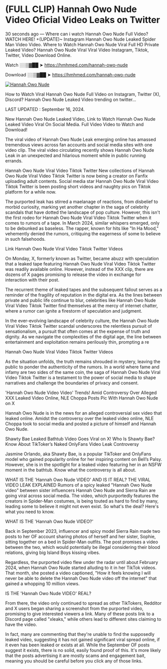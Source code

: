 # (FULL CLIP) Hannah Owo Nude Video Oficial Video Leaks on Twitter

30 seconds ago — Where can i watch Hannah Owo Nude Full Video? WATCH HERE! +(UPDATE)~ Instagram Hannah Owo Nude Leaked Spider Man Video Video. Where to Watch Hannah Owo Nude Viral Full HD Private Leaked Video? Hannah Owo Nude Viral Viral Video Instagram, Tiktok, Twitter, Video Download Online.

Watch ░░▒▓██ ➤ https://hmhmed.com/hannah-owo-nude

Download ░░▒▓██ ➤ https://hmhmed.com/hannah-owo-nude

[![Hannah Owo Nude](https://i.imgur.com/dJHk4Zq.gif)](https://hmhmed.com/hannah-owo-nude)

How to Watch Viral Hannah Owo Nude Full Video on Instagram, Twitter (X), Discord? Hannah Owo Nude Leaked Video trending on twitter...

LAST UPDATED : September 16, 2024.

New Hannah Owo Nude Leaked Video, Link to Watch Hannah Owo Nude Leaked Video Viral On Social Media. Full Video Video to Watch and Download!

The viral video of Hannah Owo Nude Leak emerging online has amassed tremendous views across fan accounts and social media sites with one video clip. The viral video circulating recently shows Hannah Owo Nude Leak in an unexpected and hilarious moment while in public running errands.

Hannah Owo Nude Viral Video Tiktok Twitter New collections of Hannah Owo Nude Viral Video Tiktok Twitter is now being a creator on Fanfix uploading adult contents. Social media star Hannah Owo Nude Viral Video Tiktok Twitter is been posting short videos and naughty pics on Tiktok platform for a while now.

The purported leak has stirred a maelanage of reactions, from disbelief to morbid curiosity, marking yet another chapter in the saga of celebrity scandals that have dotted the landscape of pop culture. However, this isn't the first rodeo for Hannah Owo Nude Viral Video Tiktok Twitter when it comes to rumors of a tape. In March 2024, similar whispers emerged, only to be debunked as baseless. The rapper, known for hits like "In Ha Mood," vehemently denied the rumors, critiquing the eagerness of some to believe in such falsehoods.

Link Hannah Owo Nude Viral Video Tiktok Twitter Videos

On Monday, X, formerly known as Twitter, became abuzz with speculation that a leaked tape featuring Hannah Owo Nude Viral Video Tiktok Twitter was readily available online. However, instead of the XXX clip, there are dozens of X pages promising to release the video in exchange for interaction with their post.

The recurrent theme of leaked tapes and the subsequent fallout serves as a reminder of the fragility of reputation in the digital era. As the lines between private and public life continue to blur, celebrities like Hannah Owo Nude Viral Video Tiktok Twitter find themselves at the mercy of internet chatter, where a rumor can ignite a firestorm of speculation and judgment.

In the ever-evolving landscape of celebrity culture, the Hannah Owo Nude Viral Video Tiktok Twitter scandal underscores the relentless pursuit of sensationalism, a pursuit that often comes at the expense of truth and dignity. As we navigate the complexities of the digital age, the line between entertainment and exploitation remains perilously thin, prompting a re

Hannah Owo Nude Viral Video Tiktok Twitter Videos

As the situation unfolds, the truth remains shrouded in mystery, leaving the public to ponder the authenticity of the rumors. In a world where fame and infamy are two sides of the same coin, the saga of Hannah Owo Nude Viral Video Tiktok Twitter is a testament to the power of social media to shape narratives and challenge the boundaries of privacy and consent.

'Hannah Owo Nude Video Video' Trends! Amid Controversy Over Alleged XXX Leaked Video Online, NLE Choppa Posts Pic With Hannah Owo Nude on X

Hannah Owo Nude is in the news for an alleged controversial sex video that leaked online. Amidst the controversy over the leaked video online, NLE Choppa took to social media and posted a picture of himself and Hannah Owo Nude.

Shawty Bae Leaked Bathtub Video Goes Viral on X! Who Is Shawty Bae? Know About TikToker’s Naked OnlyFans Video Leak Controversy

Jasmine Orlando, aka Shawty Bae, is a popular TikToker and OnlyFans model who gained popularity online for her inspiring content on Bell’s Palsy. However, she is in the spotlight for a leaked video featuring her in an NSFW moment in the bathtub. Know what the controversy is all about.

WHAT IS THE 'Hannah Owo Nude VIDEO' AND IS IT REAL? THE VIRAL VIDEO LEAK EXPLAINED Rumors of a spicy leaked "Hannah Owo Nude video" between sister influencers Hannah Owo Nude and Sierra Rain are going viral across social media. The video, which purportedly features the creators in Spider-Man costumes, is being touted as hard to find by many, leading some to believe it might not even exist. So what's the deal? Here's what you need to know.

WHAT IS THE 'Hannah Owo Nude VIDEO?'

Back in September 2023, influencer and spicy model Sierra Rain made two posts to her OF account sharing photos of herself and her sister, Sophie, sitting together on a bed in Spider-Man outfits. The post promises a video between the two, which would potentially be illegal considering their blood relations, giving big Island Boys kissing vibes.

Regardless, the purported video flew under the radar until about February 2024, when Hannah Owo Nude started alluding to it in her TikTok videos. That month, she posted a video captioned, "How it feels knowing I will never be able to delete the Hannah Owo Nude video off the internet" that gained a whopping 10 million views.

IS THE 'Hannah Owo Nude VIDEO' REAL?

From there, the video only continued to spread as other TikTokers, Redditor and X users began sharing a screenshot from the purported video, promising to give interested viewers a link. Many of these posts link to a Discord page called "xleaks," while others lead to different sites claiming to have the video.

In fact, many are commenting that they're unable to find the supposedly leaked video, suggesting it has not gained significant viral spread online, if it even has been leaked or exists at all. While the September OF posts suggest it exists, there is no solid, easily found proof of this. It's more likely that the posts advertising it are mostly scams and engagement bait, meaning you should be careful before you click any of those links.